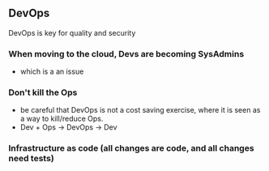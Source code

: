## DevOps

DevOps is key for quality and security

### When moving to the cloud, Devs are becoming SysAdmins

- which is a an issue

### Don't kill the Ops
- be careful that DevOps is not a cost saving exercise, where it is seen as a way to kill/reduce Ops.
 - Dev + Ops -> DevOps -> Dev

### Infrastructure as code (all changes are code, and all changes need tests)
